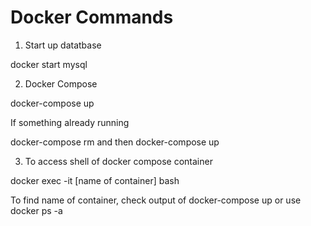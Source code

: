# Docker Commands

1. Start up datatbase

docker start mysql

2. Docker Compose

docker-compose up

If something already running

docker-compose rm and then docker-compose up


3. To access shell of docker compose container

docker exec -it [name of container] bash

To find name of container, check output of docker-compose up or use docker ps -a
